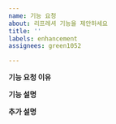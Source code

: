 ```yaml
---
name: 기능 요청
about: 리프레셔 기능을 제안하세요
title: ''
labels: enhancement
assignees: green1052

---
```


**기능 요청 이유**

**기능 설명**

**추가 설명**
